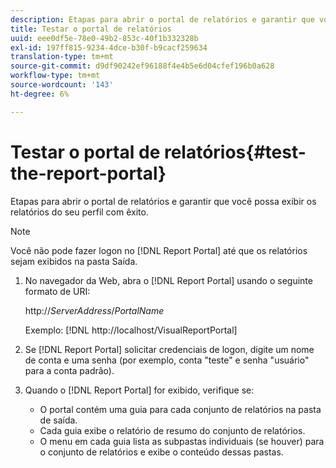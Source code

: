 ```yaml
---
description: Etapas para abrir o portal de relatórios e garantir que você possa exibir os relatórios do seu perfil com êxito.
title: Testar o portal de relatórios
uuid: eee0df5e-78e0-49b2-853c-40f1b332328b
exl-id: 197ff815-9234-4dce-b30f-b9cacf259634
translation-type: tm+mt
source-git-commit: d9df90242ef96188f4e4b5e6d04cfef196b0a628
workflow-type: tm+mt
source-wordcount: '143'
ht-degree: 6%

---
```


# Testar o portal de relatórios{#test-the-report-portal}

Etapas para abrir o portal de relatórios e garantir que você possa exibir os relatórios do seu perfil com êxito.

>[!NOTE]
>
>Você não pode fazer logon no [!DNL Report Portal] até que os relatórios sejam exibidos na pasta Saída.

1. No navegador da Web, abra o [!DNL Report Portal] usando o seguinte formato de URI:

   http://*ServerAddress*/*PortalName*

   Exemplo: [!DNL http://localhost/VisualReportPortal]

1. Se [!DNL Report Portal] solicitar credenciais de logon, digite um nome de conta e uma senha (por exemplo, conta &quot;teste&quot; e senha &quot;usuário&quot; para a conta padrão).
1. Quando o [!DNL Report Portal] for exibido, verifique se:

   * O portal contém uma guia para cada conjunto de relatórios na pasta de saída.
   * Cada guia exibe o relatório de resumo do conjunto de relatórios.
   * O menu em cada guia lista as subpastas individuais (se houver) para o conjunto de relatórios e exibe o conteúdo dessas pastas.
